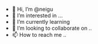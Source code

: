 - 👋 Hi, I’m @neigu 
- 👀 I’m interested in ...
- 🌱 I’m currently learning
- 💞️ I’m looking to collaborate on ..
- 📫 How to reach me ..

<!---
neigu/neigu is a ✨ special ✨ repository because its `README.md` (this file) appears on your GitHub profile.
You can click the Preview link to take a look at your changes.
--->
